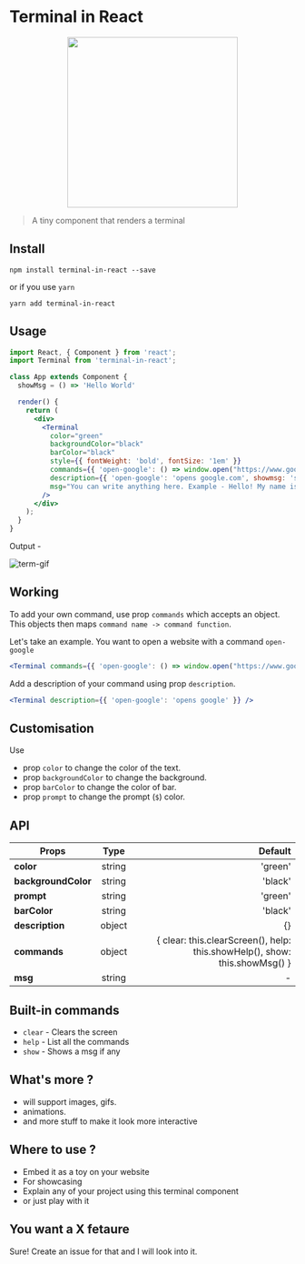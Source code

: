 # Terminal in React

<p align="center">
  <img src="http://icons.iconarchive.com/icons/paomedia/small-n-flat/1024/terminal-icon.png"  width="300" height="300" />
</p>

> A tiny component that renders a terminal 

## Install

```
npm install terminal-in-react --save
```
or if you use `yarn`

```
yarn add terminal-in-react
```

## Usage


```jsx
import React, { Component } from 'react';
import Terminal from 'terminal-in-react';

class App extends Component {
  showMsg = () => 'Hello World'

  render() {
    return (
      <div>
        <Terminal
          color="green"
          backgroundColor="black"
          barColor="black"
          style={{ fontWeight: 'bold', fontSize: '1em' }}
          commands={{ 'open-google': () => window.open("https://www.google.com/", "_blank"), showmsg: this.showMsg, popup: () => alert("Terminal in React") }}
          description={{ 'open-google': 'opens google.com', showmsg: 'shows a message', alert: 'alert', popup: 'alert' }}
          msg="You can write anything here. Example - Hello! My name is Foo and I like Bar."
        />
      </div>
    );
  }
}
```

Output -

  ![term-gif](https://i.gyazo.com/a7e35f346b909349a02438ee17678956.gif)

## Working

To add your own command, use prop `commands` which accepts an object. This objects then maps `command name -> command function`.

Let's take an example. You want to open a website with a command `open-google`

```jsx
<Terminal commands={{ 'open-google': () => window.open("https://www.google.com/", "_blank")}} />
```

Add a description of your command using prop `description`.

```jsx
<Terminal description={{ 'open-google': 'opens google' }} />
```

## Customisation

Use 

* prop `color` to change the color of the text.
* prop `backgroundColor` to change the background.
* prop `barColor` to change the color of bar.
* prop `prompt` to change the prompt (`$`) color.

## API

| Props        | Type           | Default  |
| ------------- |:-------------:| -----:|
| **color**      | string | 'green' |
| **backgroundColor**      | string      |   'black' |
| **prompt** | string      |    'green' |
| **barColor** | string      |    'black' |
| **description** | object      |    {} |
| **commands** | object      |    { clear: this.clearScreen(), help: this.showHelp(), show: this.showMsg() } |
| **msg** | string      |    - |


## Built-in commands

* `clear` - Clears the screen
* `help` - List all the commands
* `show` - Shows a msg if any

## What's more ?

* will support images, gifs.
* animations.
* and more stuff to make it look more interactive

## Where to use ?

* Embed it as a toy on your website
* For showcasing
* Explain any of your project using this terminal component
* or just play with it

## You want a X fetaure 

Sure! Create an issue for that and I will look into it.

  
